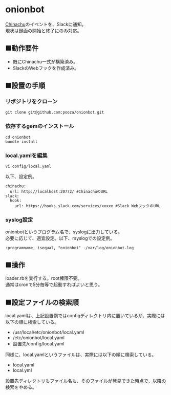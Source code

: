 # onionbot

[Chinachu](https://github.com/Chinachu/Chinachu)のイベントを、Slackに通知。  
現状は録画の開始と終了にのみ対応。

## ■動作要件

- 既にChinachu一式が構築済み。
- SlackのWebフックを作成済み。

## ■設置の手順

### リポジトリをクローン

```
git clone git@github.com:pooza/onionbot.git
```

### 依存するgemのインストール

```
cd onionbot
bundle install
```

### local.yamlを編集

```
vi config/local.yaml
```

以下、設定例。

```
chinachu:
  url: http://localhost:20772/ #ChinachuのURL
slack:
  hook:
    url: https://hooks.slack.com/services/xxxxx #Slack WebフックのURL
```

### syslog設定

onionbotというプログラム名で、syslogに出力している。  
必要に応じて、適宜設定。以下、rsyslogでの設定例。

```
:programname, isequal, "onionbot" -/var/log/onionbot.log
```

## ■操作

loader.rbを実行する。root権限不要。  
通常はcronで5分毎等で起動すればよいと思う。

## ■設定ファイルの検索順

local.yamlは、上記設置例ではconfigディレクトリ内に置いているが、実際には以下の順に検索している。

- /usr/local/etc/onionbot/local.yaml
- /etc/onionbot/local.yaml
- 設置先/config/local.yaml

同様に、local.yamlというファイルは、実際には以下の順に検索している。

- local.yaml
- local.yml

設置先ディレクトリもファイル名も、そのファイルが発見できた時点で、以降の検索をやめる。
